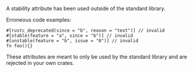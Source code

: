 A stability attribute has been used outside of the standard library.

Erroneous code examples:

```compile_fail,E0734
#[rustc_deprecated(since = "b", reason = "text")] // invalid
#[stable(feature = "a", since = "b")] // invalid
#[unstable(feature = "b", issue = "0")] // invalid
fn foo(){}
```

These attributes are meant to only be used by the standard library and are
rejected in your own crates.
